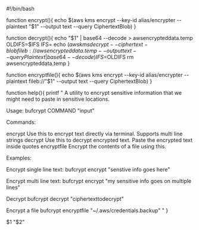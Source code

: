 #!/bin/bash

function encrypt(){
    echo $(aws kms encrypt --key-id alias/encrypter --plaintext "$1" --output text --query CiphertextBlob)
}

function decrypt(){
    echo "$1" | base64 --decode > awsencrypteddata.temp
    OLDIFS=$IFS
    IFS=
    echo $(aws kms decrypt --ciphertext-blob fileb://awsencrypteddata.temp --output text --query Plaintext | base64 --decode)
    IFS=$OLDIFS
    rm awsencrypteddata.temp
}

function encryptfile(){
    echo $(aws kms encrypt --key-id alias/encrypter --plaintext fileb://"$1" --output text --query CiphertextBlob)
}

function help(){
    printf "
A utility to encrypt sensitive information that we might need to paste
in sensitive locations.

Usage: bufcrypt COMMAND \"input\"

Commands:

  encrypt                 Use this to encrypt text directly via terminal.
                          Supports multi line strings
  decrypt                 Use this to decrypt encrypted text. Paste the encrypted
                          text inside quotes
  encryptfile             Encrypt the contents of a file using this.

Examples:

Encrypt single line text:
bufcrypt encrypt \"senstive info goes here\"

Encrypt multi line text:
bufcrypt encrypt \"my sensitive info
goes
on multiple lines\"

Decrypt
bufcrypt decrypt \"ciphertexttodecrypt\"

Encrypt a file
bufcrypt encryptfile \"~/.aws/credentials.backup\"
"
}

$1 "$2"
